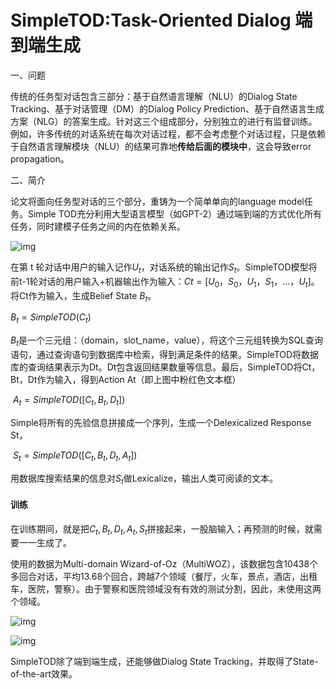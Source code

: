 # SimpleTOD:Task-Oriented Dialog 端到端生成

一、问题

传统的任务型对话包含三部分：基于自然语言理解（NLU）的Dialog State Tracking、基于对话管理（DM）的Dialog Policy Prediction、基于自然语言生成方案（NLG）的答案生成。针对这三个组成部分，分别独立的进行有监督训练。例如，许多传统的对话系统在每次对话过程，都不会考虑整个对话过程，只是依赖于自然语言理解模块（NLU）的结果可靠地**传给后面的模块中**，这会导致error propagation。

二、简介

论文将面向任务型对话的三个部分，重铸为一个简单单向的language model任务。Simple TOD充分利用大型语言模型（如GPT-2）通过端到端的方式优化所有任务，同时建模子任务之间的内在依赖关系。

![img](https://pic1.zhimg.com/80/v2-b2132a58df3df8fbc0f4d01f0940b98e_1440w.png)

在第 t 轮对话中用户的输入记作$U_t$，对话系统的输出记作$S_t$。SimpleTOD模型将前t-1轮对话的用户输入+机器输出作为输入：$Ct=[U_0，S_0，U_1，S_1，...，U_t]$。将Ct作为输入，生成Belief State $B_t$。

$B_t = SimpleTOD(C_t)$

$B_t$是一个三元组：（domain，slot_name，value），将这个三元组转换为SQL查询语句，通过查询语句到数据库中检索，得到满足条件的结果。SimpleTOD将数据库的查询结果表示为Dt。Dt包含返回结果数量等信息。最后，SimpleTOD将Ct，Bt，Dt作为输入，得到Action At（即上图中粉红色文本框）

​                                                                 $A_t = SimpleTOD([C_t, B_t, D_t])$

Simple将所有的先验信息拼接成一个序列，生成一个Delexicalized Response St，

​                                                         $S_t = SimpleTOD([C_t, B_t, D_t, A_t])$

用数据库搜索结果的信息对$S_t$做Lexicalize，输出人类可阅读的文本。

#### 训练

在训练期间，就是把$C_t,B_t,D_t,A_t,S_t$拼接起来，一股脑输入；再预测的时候，就需要一一生成了。

使用的数据为Multi-domain Wizard-of-Oz（MultiWOZ），该数据包含10438个多回合对话，平均13.68个回合，跨越7个领域（餐厅，火车，景点，酒店，出租车，医院，警察）。由于警察和医院领域没有有效的测试分割，因此，未使用这两个领域。

![img](https://pic1.zhimg.com/80/v2-edcf512de8d80d03c00bd3ec2973e265_1440w.png)

![img](https://picx.zhimg.com/80/v2-50f3df95d48953901ebbf4b1701620db_1440w.png)

SimpleTOD除了端到端生成，还能够做Dialog State Tracking，并取得了State-of-the-art效果。
